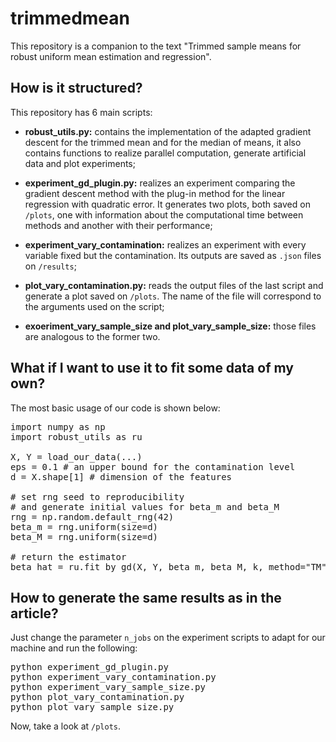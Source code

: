 # trimmedmean

This repository is a companion to the text "Trimmed sample means for robust uniform mean estimation and regression".

## How is it structured?

This repository has 6 main scripts:
- **robust_utils.py:** contains the implementation of the adapted gradient descent for the trimmed mean and for the median of means, it also contains functions to realize parallel computation, generate artificial data and plot experiments;

- **experiment_gd_plugin.py:** realizes an experiment comparing the gradient descent method with the plug-in method for the linear regression with quadratic error. It generates two plots, both saved on <code>/plots</code>, one with information about the computational time between methods and another with their performance;

- **experiment_vary_contamination:** realizes an experiment with every variable fixed but the contamination. Its outputs are saved as <code>.json</code> files on <code>/results</code>;

- **plot_vary_contamination.py:** reads the output files of the last script and generate a plot saved on <code>/plots</code>. The name of the file will correspond to the arguments used on the script;

- **exoeriment_vary_sample_size and plot_vary_sample_size:** those files are analogous to the former two.

## What if I want to use it to fit some data of my own?

The most basic usage of our code is shown below:
<pre>
import numpy as np
import robust_utils as ru

X, Y = load_our_data(...)
eps = 0.1 # an upper bound for the contamination level
d = X.shape[1] # dimension of the features

# set rng seed to reproducibility
# and generate initial values for beta_m and beta_M
rng = np.random.default_rng(42)
beta_m = rng.uniform(size=d)
beta_M = rng.uniform(size=d)

# return the estimator
beta_hat = ru.fit_by_gd(X, Y, beta_m, beta_M, k, method="TM", block_generator = None, max_iter=1000)
</pre>

## How to generate the same results as in the article?

Just change the parameter <code>n_jobs</code> on the experiment scripts to adapt for our machine and run the following:
<pre>
python experiment_gd_plugin.py
python experiment_vary_contamination.py
python experiment_vary_sample_size.py
python plot_vary_contamination.py
python plot_vary_sample_size.py
</pre>

Now, take a look at <code>/plots</code>.
